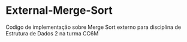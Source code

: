 # External-Merge-Sort
Codigo de implementação sobre Merge Sort externo para disciplina de Estrutura de Dados 2 na turma CC6M
